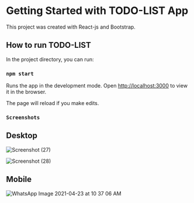 # Getting Started with TODO-LIST App

This project was created with React-js and Bootstrap.

## How to run TODO-LIST

In the project directory, you can run:

### `npm start`

Runs the app in the development mode.
Open [http://localhost:3000](http://localhost:3000) to view it in the browser.

The page will reload if you make edits.

### `Screenshots`
## Desktop
![Screenshot (27)](https://user-images.githubusercontent.com/49197635/115821777-0c2bb880-a421-11eb-969a-1832a96a68a0.png)

![Screenshot (28)](https://user-images.githubusercontent.com/49197635/115821781-0d5ce580-a421-11eb-890a-58059e9e0299.png)

## Mobile
![WhatsApp Image 2021-04-23 at 10 37 06 AM](https://user-images.githubusercontent.com/49197635/115821774-0afa8b80-a421-11eb-82b8-4e276e712459.jpeg)
